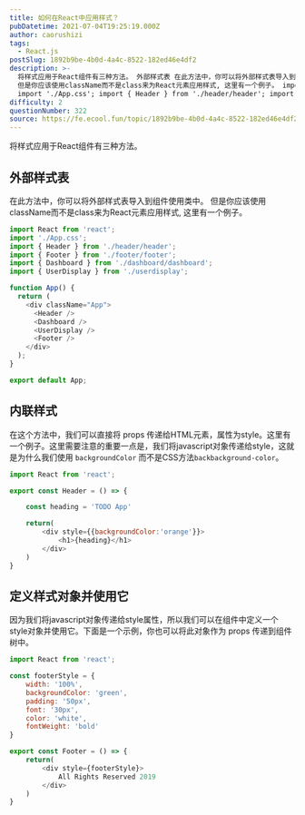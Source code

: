 ```yaml
---
title: 如何在React中应用样式？
pubDatetime: 2021-07-04T19:25:19.000Z
author: caorushizi
tags:
  - React.js
postSlug: 1892b9be-4b0d-4a4c-8522-182ed46e4df2
description: >-
  将样式应用于React组件有三种方法。 外部样式表 在此方法中，你可以将外部样式表导入到组件使用类中。
  但是你应该使用className而不是class来为React元素应用样式, 这里有一个例子。 import React from 'react';
  import './App.css'; import { Header } from './header/header'; import { Fo
difficulty: 2
questionNumber: 322
source: https://fe.ecool.fun/topic/1892b9be-4b0d-4a4c-8522-182ed46e4df2
---
```


将样式应用于React组件有三种方法。

## 外部样式表

在此方法中，你可以将外部样式表导入到组件使用类中。 但是你应该使用className而不是class来为React元素应用样式, 这里有一个例子。

```react.js
import React from 'react';
import './App.css';
import { Header } from './header/header';
import { Footer } from './footer/footer';
import { Dashboard } from './dashboard/dashboard';
import { UserDisplay } from './userdisplay';

function App() {
  return (
    <div className="App">
      <Header />
      <Dashboard />
      <UserDisplay />
      <Footer />
    </div>
  );
}

export default App;
```

## 内联样式

在这个方法中，我们可以直接将 props 传递给HTML元素，属性为style。这里有一个例子。这里需要注意的重要一点是，我们将javascript对象传递给style，这就是为什么我们使用 `backgroundColor` 而不是CSS方法`backbackground-color`。

```react.js
import React from 'react';

export const Header = () => {

    const heading = 'TODO App'

    return(
        <div style={{backgroundColor:'orange'}}>
            <h1>{heading}</h1>
        </div>
    )
}
```

## 定义样式对象并使用它

因为我们将javascript对象传递给style属性，所以我们可以在组件中定义一个style对象并使用它。下面是一个示例，你也可以将此对象作为 props 传递到组件树中。

```react.js
import React from 'react';

const footerStyle = {
    width: '100%',
    backgroundColor: 'green',
    padding: '50px',
    font: '30px',
    color: 'white',
    fontWeight: 'bold'
}

export const Footer = () => {
    return(
        <div style={footerStyle}>
            All Rights Reserved 2019
        </div>
    )
}
```


